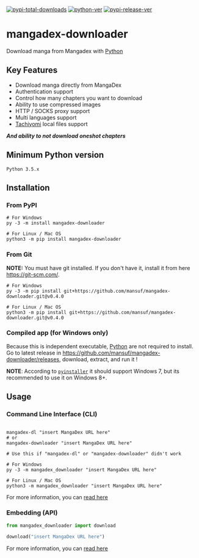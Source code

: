 [![pypi-total-downloads](https://img.shields.io/pypi/dm/mangadex-downloader?label=DOWNLOADS&style=for-the-badge)](https://pypi.org/project/mangadex-downloader)
[![python-ver](https://img.shields.io/pypi/pyversions/mangadex-downloader?style=for-the-badge)](https://pypi.org/project/mangadex-downloader)
[![pypi-release-ver](https://img.shields.io/pypi/v/mangadex-downloader?style=for-the-badge)](https://pypi.org/project/mangadex-downloader)


# mangadex-downloader

Download manga from Mangadex with [Python](https://www.python.org/)

## Key Features

- Download manga directly from MangaDex 
- Authentication support
- Control how many chapters you want to download
- Ability to use compressed images
- HTTP / SOCKS proxy support
- Multi languages support
- [Tachiyomi](https://github.com/tachiyomiorg/tachiyomi) local files support

***And ability to not download oneshot chapters***

## Minimum Python version
```
Python 3.5.x
```

## Installation

### From PyPI

```shell
# For Windows
py -3 -m install mangadex-downloader

# For Linux / Mac OS
python3 -m pip install mangadex-downloader
```

### From Git 

**NOTE:** You must have git installed. If you don't have it, install it from here https://git-scm.com/.

```shell
# For Windows
py -3 -m pip install git+https://github.com/mansuf/mangadex-downloader.git@v0.4.0

# For Linux / Mac OS
python3 -m pip install git+https://github.com/mansuf/mangadex-downloader.git@v0.4.0
```

### Compiled app (for Windows only)

Because this is independent executable, [Python](https://www.python.org/) are not required to install.
<br>
Go to latest release in https://github.com/mansuf/mangadex-downloader/releases, download, extract, and run it !

**NOTE**: According to [`pyinstaller`](https://github.com/pyinstaller/pyinstaller) it should support Windows 7,
but its recommended to use it on Windows 8+.

## Usage

### Command Line Interface (CLI)

```shell

mangadex-dl "insert MangaDex URL here" 
# or
mangadex-downloader "insert MangaDex URL here" 

# Use this if "mangadex-dl" or "mangadex-downloader" didn't work

# For Windows
py -3 -m mangadex_downloader "insert MangaDex URL here" 

# For Linux / Mac OS
python3 -m mangadex_downloader "insert MangaDex URL here" 
```

For more information, you can [read here](https://mangadex-downloader.readthedocs.io/en/latest/usage_cli.html)

### Embedding (API)

```python
from mangadex_downloader import download

download("insert MangaDex URL here")
```

For more information, you can [read here](https://mangadex-downloader.readthedocs.io/en/latest/usage_api.html)